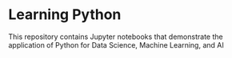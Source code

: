 # Learning Python
This repository contains Jupyter notebooks that demonstrate the application of Python for Data Science, Machine Learning, and AI

